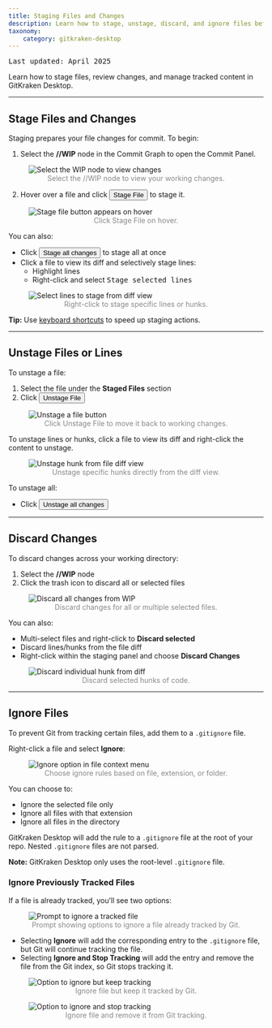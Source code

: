 ```yaml
---
title: Staging Files and Changes
description: Learn how to stage, unstage, discard, and ignore files before committing in GitKraken Desktop.
taxonomy:
    category: gitkraken-desktop
---
```


<kbd>Last updated: April 2025</kbd>

Learn how to stage files, review changes, and manage tracked content in GitKraken Desktop.

***

## Stage Files and Changes

Staging prepares your file changes for commit. To begin:

1. Select the <strong>//WIP</strong> node in the Commit Graph to open the Commit Panel.

<figure class='figure center'>
    <img src='/wp-content/uploads/select-WIP-2025.png' class="help-center-img img-bordered" alt="Select the WIP node to view changes">
    <figcaption style="text-align: center; color: #888;">Select the //WIP node to view your working changes.</figcaption>
</figure>

2. Hover over a file and click <button class='button button--success button--ui button--nolink'>Stage File</button> to stage it.

<figure class='figure center'>
    <img src='/wp-content/uploads/stage-file-2025.png' srcset="/wp-content/uploads/stage-file-2025@2x.png" class="help-center-img img-bordered" alt="Stage file button appears on hover">
    <figcaption style="text-align: center; color: #888;">Click Stage File on hover.</figcaption>
</figure>

You can also:

- Click <button class='button button--success button--ui button--nolink'>Stage all changes</button> to stage all at once
- Click a file to view its diff and selectively stage lines:
  - Highlight lines
  - Right-click and select <kbd>Stage selected lines</kbd>

<figure class='figure center'>
    <img src='/wp-content/uploads/stage-selected-lines-2025.png' class="help-center-img img-bordered" alt="Select lines to stage from diff view">
    <figcaption style="text-align: center; color: #888;">Right-click to stage specific lines or hunks.</figcaption>
</figure>

<div class='callout callout--success'>
<p><strong>Tip:</strong> Use <a href="/gitkraken-desktop/keyboard-shortcuts/#repo-actions">keyboard shortcuts</a> to speed up staging actions.</p>
</div>

***

## Unstage Files or Lines

To unstage a file:

1. Select the file under the <strong>Staged Files</strong> section
2. Click <button class='button button--danger button--ui button--nolink'>Unstage File</button>

<figure class='figure center'>
    <img src='/wp-content/uploads/unstage-file-2025.png' srcset="/wp-content/uploads/unstage-file-2025@2x.png" class="help-center-img img-bordered" alt="Unstage a file button">
    <figcaption style="text-align: center; color: #888;">Click Unstage File to move it back to working changes.</figcaption>
</figure>

To unstage lines or hunks, click a file to view its diff and right-click the content to unstage.

<figure class='figure center'>
    <img src='/wp-content/uploads/unstage-hunk-2025.png' class="help-center-img img-bordered" alt="Unstage hunk from file diff view">
    <figcaption style="text-align: center; color: #888;">Unstage specific hunks directly from the diff view.</figcaption>
</figure>

To unstage all:

- Click <button class='button button--danger button--ui button--nolink'>Unstage all changes</button>

***

## Discard Changes

To discard changes across your working directory:

1. Select the <strong>//WIP</strong> node
2. Click the <i class="fa fa-trash-o" aria-hidden="true"></i> trash icon to discard all or selected files

<figure class='figure center'>
    <img src='/wp-content/uploads/discard-all-changes-2025.png' srcset="/wp-content/uploads/discard-all-changes-2025@2x.png" class="help-center-img img-bordered" alt="Discard all changes from WIP">
    <figcaption style="text-align: center; color: #888;">Discard changes for all or multiple selected files.</figcaption>
</figure>

You can also:

- Multi-select files and right-click to <strong>Discard selected</strong>
- Discard lines/hunks from the file diff
- Right-click within the staging panel and choose <strong>Discard Changes</strong>

<figure class='figure center'>
    <img src='/wp-content/uploads/discard-hunk-ex-2025.png' class="help-center-img img-bordered" alt="Discard individual hunk from diff">
    <figcaption style="text-align: center; color: #888;">Discard selected hunks of code.</figcaption>
</figure>

***

## Ignore Files

To prevent Git from tracking certain files, add them to a `.gitignore` file.

Right-click a file and select <strong>Ignore</strong>:

<figure class='figure center'>
    <img src='/wp-content/uploads/ignore-file.png' srcset='/wp-content/uploads/ignore-file@2x.png 2x' class="help-center-img img-bordered" alt="Ignore option in file context menu">
    <figcaption style="text-align: center; color: #888;">Choose ignore rules based on file, extension, or folder.</figcaption>
</figure>

You can choose to:

- Ignore the selected file only
- Ignore all files with that extension
- Ignore all files in the directory

GitKraken Desktop will add the rule to a `.gitignore` file at the root of your repo. Nested `.gitignore` files are not parsed.

<div class='callout callout--note'>
<p><strong>Note:</strong> GitKraken Desktop only uses the root-level <code>.gitignore</code> file.</p>
</div>

### Ignore Previously Tracked Files

If a file is already tracked, you’ll see two options:

<figure class='figure center'>
    <img src='/wp-content/uploads/ignore-stop-tracking-2025.png' class="help-center-img img-bordered" alt="Prompt to ignore a tracked file">
    <figcaption style="text-align: center; color: #888;">Prompt showing options to ignore a file already tracked by Git.</figcaption>
</figure>

- Selecting <strong>Ignore</strong> will add the corresponding entry to the `.gitignore` file, but Git will continue tracking the file.
- Selecting <strong>Ignore and Stop Tracking</strong> will add the entry and remove the file from the Git index, so Git stops tracking it.

<figure class='figure center'>
    <img src='/wp-content/uploads/ignore-only.png' srcset='/wp-content/uploads/ignore-only@2x.png' class="help-center-img img-bordered" alt="Option to ignore but keep tracking">
    <figcaption style="text-align: center; color: #888;">Ignore file but keep it tracked by Git.</figcaption>
</figure>

<figure class='figure center'>
    <img src='/wp-content/uploads/ignore-untrack.png' srcset='/wp-content/uploads/ignore-untrack@2x.png' class="help-center-img img-bordered" alt="Option to ignore and stop tracking">
    <figcaption style="text-align: center; color: #888;">Ignore file and remove it from Git tracking.</figcaption>
</figure>
